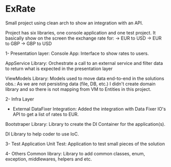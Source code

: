 # ExRate
Small project using clean arch to show an integration with an API.

Project has six libraries, one console application and one test project. It basically show on the screen the exchange rate for:
-> EUR to USD
-> EUR to GBP
-> GBP to USD

1- Presentation layer:
  Console App:
  Interface to show rates to users.
  
  AppService Library:
  Orchestrate a call to an external service and filter data to return what is expected in the presentation layer
  
  ViewModels Library:
  Models used to move data end-to-end in the solutions
  obs.: As we are not persisting data (file, DB, etc.) I didn't create domain library and so there is not mapping from VM to Entities in this project.
  
2- Infra Layer
  - External
    DataFixer Integration:
    Added the integration with Data Fixer IO's API to get a list of rates to EUR.
  
  Bootstraper Library:
  Library to create the DI Container for the application(s).
  
  DI 
  Library to help coder to use IoC.
  
3- Test Application
  Unit Test:
  Application to test small pieces of the solution
  
4- Others
  Common library:
  Library to add common classes, enum, exception, middlewares, helpers and etc.
  
  
